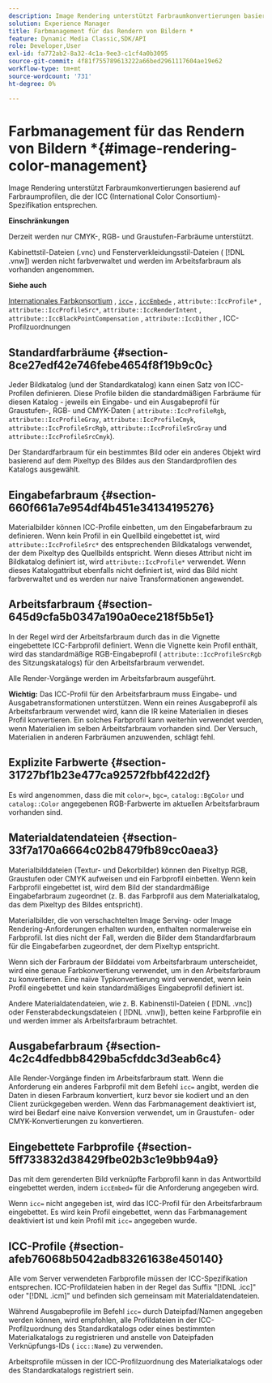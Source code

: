 ```yaml
---
description: Image Rendering unterstützt Farbraumkonvertierungen basierend auf Farbraumprofilen, die der ICC (International Color Consortium)-Spezifikation entsprechen.
solution: Experience Manager
title: Farbmanagement für das Rendern von Bildern *
feature: Dynamic Media Classic,SDK/API
role: Developer,User
exl-id: fa772ab2-8a32-4c1a-9ee3-c1cf4a0b3095
source-git-commit: 4f81f755789613222a66bed2961117604ae19e62
workflow-type: tm+mt
source-wordcount: '731'
ht-degree: 0%

---
```


# Farbmanagement für das Rendern von Bildern *{#image-rendering-color-management}

Image Rendering unterstützt Farbraumkonvertierungen basierend auf Farbraumprofilen, die der ICC (International Color Consortium)-Spezifikation entsprechen.

**Einschränkungen**

Derzeit werden nur CMYK-, RGB- und Graustufen-Farbräume unterstützt.

Kabinettstil-Dateien (.vnc) und Fensterverkleidungsstil-Dateien ( [!DNL .vnw]) werden nicht farbverwaltet und werden im Arbeitsfarbraum als vorhanden angenommen.

**Siehe auch**

[Internationales Farbkonsortium](https://www.color.org/index.xalter) , [`icc=`](../../../../../ir-api/http-protocol/image-rendering-api-ref/c-ir-http-protocol-ref/c-ir-http-protocol-command-reference/r-ir-icc.md#reference-86a2fff3cef24982ad2063d977a16e06) , [`iccEmbed=`](../../../../../ir-api/http-protocol/image-rendering-api-ref/c-ir-http-protocol-ref/c-ir-http-protocol-command-reference/r-ir-iccembed.md#reference-47a433138c7c4b29b9b29871b2491a7f) , `attribute::IccProfile*` , `attribute::IccProfileSrc*`, `attribute::IccRenderIntent` , `attribute::IccBlackPointCompensation` , `attribute::IccDither` , ICC-Profilzuordnungen

## Standardfarbräume {#section-8ce27edf42e746febe4654f8f19b9c0c}

Jeder Bildkatalog (und der Standardkatalog) kann einen Satz von ICC-Profilen definieren. Diese Profile bilden die standardmäßigen Farbräume für diesen Katalog - jeweils ein Eingabe- und ein Ausgabeprofil für Graustufen-, RGB- und CMYK-Daten ( `attribute::IccProfileRgb`, `attribute::IccProfileGray`, `attribute::IccProfileCmyk`, `attribute::IccProfileSrcRgb`, `attribute::IccProfileSrcGray` und `attribute::IccProfileSrcCmyk`).

Der Standardfarbraum für ein bestimmtes Bild oder ein anderes Objekt wird basierend auf dem Pixeltyp des Bildes aus den Standardprofilen des Katalogs ausgewählt.

## Eingabefarbraum {#section-660f661a7e954df4b451e34134195276}

Materialbilder können ICC-Profile einbetten, um den Eingabefarbraum zu definieren. Wenn kein Profil in ein Quellbild eingebettet ist, wird `attribute::IccProfileSrc*` des entsprechenden Bildkatalogs verwendet, der dem Pixeltyp des Quellbilds entspricht. Wenn dieses Attribut nicht im Bildkatalog definiert ist, wird `attribute::IccProfile*` verwendet. Wenn dieses Katalogattribut ebenfalls nicht definiert ist, wird das Bild nicht farbverwaltet und es werden nur naive Transformationen angewendet.

## Arbeitsfarbraum {#section-645d9cfa5b0347a190a0ece218f5b5e1}

In der Regel wird der Arbeitsfarbraum durch das in die Vignette eingebettete ICC-Farbprofil definiert. Wenn die Vignette kein Profil enthält, wird das standardmäßige RGB-Eingabeprofil ( `attribute::IccProfileSrcRgb` des Sitzungskatalogs) für den Arbeitsfarbraum verwendet.

Alle Render-Vorgänge werden im Arbeitsfarbraum ausgeführt.

**Wichtig:** Das ICC-Profil für den Arbeitsfarbraum muss Eingabe- und Ausgabetransformationen unterstützen. Wenn ein reines Ausgabeprofil als Arbeitsfarbraum verwendet wird, kann die IR keine Materialien in dieses Profil konvertieren. Ein solches Farbprofil kann weiterhin verwendet werden, wenn Materialien im selben Arbeitsfarbraum vorhanden sind. Der Versuch, Materialien in anderen Farbräumen anzuwenden, schlägt fehl.

## Explizite Farbwerte {#section-31727bf1b23e477ca92572fbbf422d2f}

Es wird angenommen, dass die mit `color=`, `bgc=`, `catalog::BgColor` und `catalog::Color` angegebenen RGB-Farbwerte im aktuellen Arbeitsfarbraum vorhanden sind.

## Materialdatendateien {#section-33f7a170a6664c02b8479fb89cc0aea3}

Materialbilddateien (Textur- und Dekorbilder) können den Pixeltyp RGB, Graustufen oder CMYK aufweisen und ein Farbprofil einbetten. Wenn kein Farbprofil eingebettet ist, wird dem Bild der standardmäßige Eingabefarbraum zugeordnet (z. B. das Farbprofil aus dem Materialkatalog, das dem Pixeltyp des Bildes entspricht).

Materialbilder, die von verschachtelten Image Serving- oder Image Rendering-Anforderungen erhalten wurden, enthalten normalerweise ein Farbprofil. Ist dies nicht der Fall, werden die Bilder dem Standardfarbraum für die Eingabefarben zugeordnet, der dem Pixeltyp entspricht.

Wenn sich der Farbraum der Bilddatei vom Arbeitsfarbraum unterscheidet, wird eine genaue Farbkonvertierung verwendet, um in den Arbeitsfarbraum zu konvertieren. Eine naïve Typkonvertierung wird verwendet, wenn kein Profil eingebettet und kein standardmäßiges Eingabeprofil definiert ist.

Andere Materialdatendateien, wie z. B. Kabinenstil-Dateien ( [!DNL .vnc]) oder Fensterabdeckungsdateien ( [!DNL .vnw]), betten keine Farbprofile ein und werden immer als Arbeitsfarbraum betrachtet.

## Ausgabefarbraum {#section-4c2c4dfedbb8429ba5cfddc3d3eab6c4}

Alle Render-Vorgänge finden im Arbeitsfarbraum statt. Wenn die Anforderung ein anderes Farbprofil mit dem Befehl `icc=` angibt, werden die Daten in diesen Farbraum konvertiert, kurz bevor sie kodiert und an den Client zurückgegeben werden. Wenn das Farbmanagement deaktiviert ist, wird bei Bedarf eine naive Konversion verwendet, um in Graustufen- oder CMYK-Konvertierungen zu konvertieren.

## Eingebettete Farbprofile {#section-5ff733832d38429fbe02b3c1e9bb94a9}

Das mit dem gerenderten Bild verknüpfte Farbprofil kann in das Antwortbild eingebettet werden, indem `iccEmbed=` für die Anforderung angegeben wird.

Wenn `icc=` nicht angegeben ist, wird das ICC-Profil für den Arbeitsfarbraum eingebettet. Es wird kein Profil eingebettet, wenn das Farbmanagement deaktiviert ist und kein Profil mit `icc=` angegeben wurde.

## ICC-Profile {#section-afeb76068b5042adb83261638e450140}

Alle vom Server verwendeten Farbprofile müssen der ICC-Spezifikation entsprechen. ICC-Profildateien haben in der Regel das Suffix &quot;[!DNL .icc]&quot; oder &quot;[!DNL .icm]&quot; und befinden sich gemeinsam mit Materialdatendateien.

Während Ausgabeprofile im Befehl `icc=` durch Dateipfad/Namen angegeben werden können, wird empfohlen, alle Profildateien in der ICC-Profilzuordnung des Standardkatalogs oder eines bestimmten Materialkatalogs zu registrieren und anstelle von Dateipfaden Verknüpfungs-IDs ( `icc::Name`) zu verwenden.

Arbeitsprofile müssen in der ICC-Profilzuordnung des Materialkatalogs oder des Standardkatalogs registriert sein.
